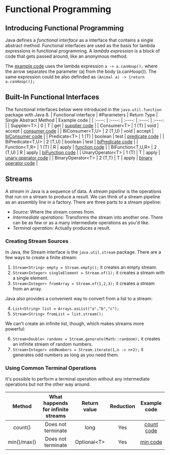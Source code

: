 # Functional Programming

## Introducing Functional Programming
Java defines a *functional interface* as a interface that contains a single abstract method. Functional interfaces are used as the basis for lambda expressions in functional programming. A *lambda expression* is a block of code that gets passed around, like an anonymous method.

The [example code](https://github.com/mikedr/FunctionalProgramming/tree/main/src/introduction) uses the lambda expression `a -> a.canHoop();` where the arrow separates the parameter (a) from the body (a.canHoop()). The same expression could be also definded as `(Animal a) -> {return a.canHoop()};`

## Built-In Functional Interfaces
The functional interfaces below were introduced in the `java.util.function` package with Java 8.
| Functional interface	| #Parameters	| Return Type	| Single Abstract Method	| Example code	|
| :----: | :----: | :----: | :----: | :----: |
| Supplier\<T\>	| 0	| T	| get	| [supplier code](https://github.com/mikedr/FunctionalProgramming/tree/main/src/functionalInterfaces01)	|
| Consumer\<T\>	| 1 (T)	| void	| accept	| [consumer code](https://github.com/mikedr/FunctionalProgramming/tree/main/src/functionalInterfaces02)	|
| BiConsumer\<T,U\>	| 2 (T,U)	| void	| accept	| [biConsumer code](https://github.com/mikedr/FunctionalProgramming/tree/main/src/functionalInterfaces03)	|
| Predicate\<T\>	| 1 (T)	| boolean	| test	| [predicate code](https://github.com/mikedr/FunctionalProgramming/tree/main/src/functionalInterfaces04)	|
| BiPredicate\<T,U\>	| 2 (T,U)	| boolean	| test	| [biPredicate code](https://github.com/mikedr/FunctionalProgramming/tree/main/src/functionalInterfaces05)	|
| Function\<T,R\>	| 1 (T)	| R	| apply	| [function code](https://github.com/mikedr/FunctionalProgramming/tree/main/src/functionalInterfaces06)	|
| BiFunction\<T,U,R\>	| 2 (T,U)	| R	| apply	| [biFunction code](https://github.com/mikedr/FunctionalProgramming/tree/main/src/functionalInterfaces07)	|
| UnaryOperator\<T\>	| 1 (T)	| T	| apply	| [unary operator code](https://github.com/mikedr/FunctionalProgramming/tree/main/src/functionalInterfaces08)	|
| BinaryOperator\<T\>	| 2 (T,T)	| T	| apply	| [binary operator code](https://github.com/mikedr/FunctionalProgramming/tree/main/src/functionalInterfaces09)	|

## Streams
A *stream* in Java is a sequence of data. A *stream pipeline* is the operations that run on a stream to produce a result. We can think of a stream pipeline as an assembly line in a factory.
There are three parts to a stream pipeline:
* *Source:* Where the stream comes from.
* *Intermediate operations:* Transforms the stream into another one. There can be as few or as a many intermediate  operations as you'd like.
* *Terminal operation:* Actually produces a result.

### Creating Stream Sources
In Java, the Stream interface is the `java.util.stream` package. There are a few ways to create a finite stream:

1. `Stream<String> empty = Stream.empty();` it creates an empty stream.
2. `Stream<Integer> singleElement = Stream.of(1);` it creates a stream with a single element.
3. `Stream<Integer> fromArray = Stream.of(1,2,3);` it creates a stream from an array.

Java also provides a convenient way to convert from a list to a stream:

4. `List<String> list = Arrays.asList("a","b","c");`
5. `Stream<String> fromList = list.stream();`

We can't create an infinite list, though, which makes streams more powerful:

6. `Stream<Double> randoms = Stream.generate(Math::randonm);` it creates an infinite stream of random numbers.
7. `Stream<Integer> oddNumbers = Stream.iterate(1,n -> n+2);` it generates odd numbers as long as you need them.

### Using Common Terminal Operations
It's possible to perform a terminal operation without any intermediate operations but not the other way around.

| Method	| What happends for infinite streams	| Return value	| Reduction	| Example code	|
| :----: | :----: | :----: | :----: | :----: |
| count()	| Does not terminate	| long	| Yes	| [count code](https://github.com/mikedr/FunctionalProgramming/tree/main/src/streams/terminalOperations01)	|
| min()/max()	| Does not terminate	| Optional\<T\>	| Yes	| [min code](https://github.com/mikedr/FunctionalProgramming/tree/main/src/streams/terminalOperations02)	|